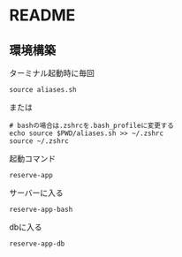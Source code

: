 # README
## 環境構築
ターミナル起動時に毎回
```
source aliases.sh
```
または
```
# bashの場合は.zshrcを.bash_profileに変更する
echo source $PWD/aliases.sh >> ~/.zshrc
source ~/.zshrc
```
起動コマンド
```
reserve-app
```
サーバーに入る
```
reserve-app-bash
```
dbに入る
```
reserve-app-db
```
